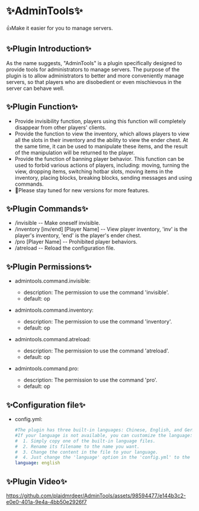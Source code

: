 # ✨AdminTools✨
👍Make it easier for you to manage servers.
## ✨Plugin Introduction✨
As the name suggests, "AdminTools" is a plugin specifically designed to provide tools for administrators to manage servers. The purpose of the plugin is to allow administrators to better and more conveniently manage servers, so that players who are disobedient or even mischievous in the server can behave well.
## ✨Plugin Function✨
* Provide invisibility function, players using this function will completely disappear from other players' clients.
* Provide the function to view the inventory, which allows players to view all the slots in their inventory and the ability to view the ender chest. At the same time, it can be used to manipulate these items, and the result of the manipulation will be returned to the player.
* Provide the function of banning player behavior. This function can be used to forbid various actions of players, including: moving, turning the view, dropping items, switching hotbar slots, moving items in the inventory, placing blocks, breaking blocks, sending messages and using commands.
* 🎉Please stay tuned for new versions for more features.
## ✨Plugin Commands✨
* /invisible -- Make oneself invisible.
* /inventory [inv/end] [Player Name] -- View player inventory, 'inv' is the player's inventory, 'end' is the player's ender chest.
* /pro [Player Name] -- Prohibited player behaviors.
* /atreload -- Reload the configuration file.
## ✨Plugin Permissions✨
  * admintools.command.invisible:
    * description: The permission to use the command 'invisible'.
    * default: op

  * admintools.command.inventory:
    * description: The permission to use the command 'inventory'.
    * default: op

  * admintools.command.atreload:
    * description: The permission to use the command 'atreload'.
    * default: op

  * admintools.command.pro:
    * description: The permission to use the command 'pro'.
    * default: op
## ✨Configuration file✨
  * config.yml:
    ```yaml
    #The plugin has three built-in languages: Chinese, English, and German.
    #If your language is not available, you can customize the language:
    #  1. Simply copy one of the built-in language files.
    #  2. Rename its filename to the name you want.
    #  3. Change the content in the file to your language.
    #  4. Just change the 'language' option in the 'config.yml' to the name of your language file.
    language: english
    ```
## ✨Plugin Video✨
https://github.com/plaidmrdeer/AdminTools/assets/98594477/e144b3c2-e0e0-401a-9e4a-4bb50e2926f7

